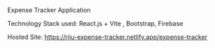 Expense Tracker Application
 
Technology Stack used: React.js + Vite , Bootstrap, Firebase

Hosted Site: https://riju-expense-tracker.netlify.app/expense-tracker
